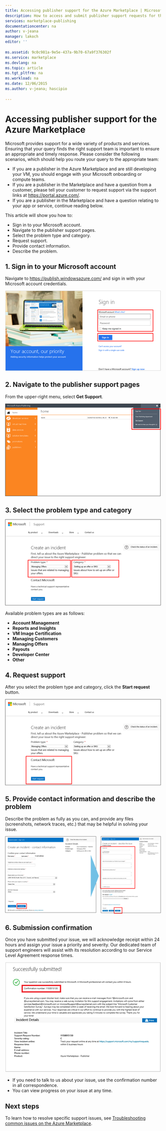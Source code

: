 ```yaml
---
title: Accessing publisher support for the Azure Marketplace | Microsoft Docs
description: How to access and submit publisher support requests for the Azure Marketplace
services: marketplace-publishing
documentationcenter: na
author: v-jeana
manager: lakoch
editor: ''

ms.assetid: 9c0c981a-9e5e-437a-9b70-67a9f376302f
ms.service: marketplace
ms.devlang: na
ms.topic: article
ms.tgt_pltfrm: na
ms.workload: na
ms.date: 12/06/2015
ms.author: v-jeana; hascipio

---
```

# Accessing publisher support for the Azure Marketplace
Microsoft provides support for a wide variety of products and services. Ensuring that your query finds the right support team is important to ensure an appropriate and timely response. Please consider the following scenarios, which should help you route your query to the appropriate team:

* If you are a publisher in the Azure Marketplace and are still developing your VM, you should engage with your Microsoft onboarding or compute teams.
* If you are a publisher in the Marketplace and have a question from a customer, please tell your customer to request support via the support links at https://portal.azure.com/.
* If you are a publisher in the Marketplace and have a question relating to your app or service, continue reading below.

This article will show you how to:

* Sign in to your Microsoft account.
* Navigate to the publisher support pages.
* Select the problem type and category.
* Request support.
* Provide contact information.
* Describe the problem.

## 1. Sign in to your Microsoft account
Navigate to https://publish.windowsazure.com/ and sign in with your Microsoft account credentials.

  ![Sign-in screen][1]

## 2. Navigate to the publisher support pages
From the upper-right menu, select **Get Support**.

  ![Get support][2]

## 3. Select the problem type and category
![Problem type & category][3]

Available problem types are as follows:

* **Account Management**
* **Reports and Insights**
* **VM Image Certification**
* **Managing Customers**
* **Managing Offers**
* **Payouts**
* **Developer Center**
* **Other**

## 4. Request support
After you select the problem type and category, click the **Start request** button.

![Start support][4]

## 5. Provide contact information and describe the problem
Describe the problem as fully as you can, and provide any files (screenshots, network traces, etc.) that may be helpful in solving your issue.

![Describe problem][5]

## 6. Submission confirmation
Once you have submitted your issue, we will acknowledge receipt within 24 hours and assign your issue a priority and severity. Our dedicated team of support engineers will assist with its resolution according to our Service Level Agreement response times.

![Confirmation][6]

* If you need to talk to us about your issue, use the confirmation number in all correspondence.
* You can view progress on your issue at any time.

## Next steps
To learn how to resolve specific support issues, see [Troubleshooting common issues on the Azure Marketplace](marketplace-publishing-support-common-issues.md).

[1]: ./media/marketplace-publishing-get-publisher-support/step1.png
[2]: ./media/marketplace-publishing-get-publisher-support/step2.png
[3]: ./media/marketplace-publishing-get-publisher-support/step3.png
[4]: ./media/marketplace-publishing-get-publisher-support/step4.png
[5]: ./media/marketplace-publishing-get-publisher-support/step5.png
[6]: ./media/marketplace-publishing-get-publisher-support/step6.png
